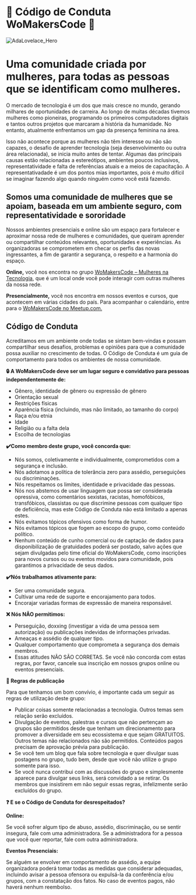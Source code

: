 # 🦋 Código de Conduta WoMakersCode 🦋

![AdaLovelace_Hero](https://user-images.githubusercontent.com/2198735/56452457-7c217880-6307-11e9-9994-80ef9f2d63de.jpg)

# Uma comunidade criada por mulheres, para todas as pessoas que se identificam como mulheres.

O mercado de tecnologia é um dos que mais cresce no mundo, gerando milhares de oportunidades de carreira. Ao longo de muitas décadas tivemos mulheres como pioneiras, programando os primeiros computadores digitais e tantos outros projetos que marcaram a história da humanidade. No entanto, atualmente enfrentamos um gap da presença feminina na área.

Isso não acontece porque as mulheres não têm interesse ou não são capazes, o desafio de aprender tecnologia (seja desenvolvimento ou outra área relacionada), se inicia muito antes de tentar. Algumas das principais causas estão relacionadas a estereótipos, ambientes poucos inclusivos, representatividade e falta de referências atuais e a meios de capacitação. A representativadade é um dos pontos mias importantes, pois é muito difícil se imaginar fazendo algo quando ninguém como você está fazendo.

## Somos uma comunidade de mulheres que se apoiam, baseada em um ambiente seguro, com representatividade e sororidade

Nossos ambientes presenciais e online são um espaço para fortalecer e aproximar nossa rede de mulheres e comunidades, que queiram aprender ou compartilhar conteúdos relevantes, oportunidades e experiências. As organizadoras se comprometem em checar os perfis das novas ingressantes, a fim de garantir a segurança, o respeito e a harmonia do espaço.

**Online,** você nos encontra no grupo [WoMakersCode – Mulheres na Tecnologia](https://www.facebook.com/groups/1586631624996019), que é um local onde você pode interagir com outras mulheres da nossa rede.

**Presencialmente,** você nos encontra em nossos eventos e cursos, que acontecem em várias cidades do país. Para acompanhar o calendário, entre para o [WoMakersCode no Meetup.com.](https://meetup.com/pt-BR/WoMakersCode/)


## Código de Conduta
Acreditamos em um ambiente onde todas se sintam bem-vindas e possam compartilhar seus desafios, problemas e opiniões para que a comunidade possa auxiliar no crescimento de todas. O Código de Conduta é um guia de comportamento para todos os ambientes de nossa comunidade.

**🔒 A WoMakersCode deve ser um lugar seguro e convidativo para pessoas independentemente de:**

-	Gênero, identidade de gênero ou expressão de gênero
-	Orientação sexual
-	Restrições físicas
-	Aparência física (incluindo, mas não limitado, ao tamanho do corpo)
-	Raça e/ou etnia
-	Idade
-	Religião ou a falta dela
-	Escolha de tecnologias

**✔️Como membro deste grupo, você concorda que:**

-	Nós somos, coletivamente e individualmente, comprometidos com a segurança e inclusão.
-	Nós adotamos a política de tolerância zero para assédio, perseguições ou discriminações.
-	Nós respeitamos os limites, identidade e privacidade das pessoas.
-	Nós nos abstemos de usar linguagem que possa ser considerada opressiva, como comentários sexistas, racistas, homofóbicos, transfóbicos, classistas ou que discrimine pessoas com qualquer tipo de deficiência, mas este Código de Conduta não está limitado a apenas estes.
-	Nós evitamos tópicos ofensivos como forma de humor.
-	Nós evitamos tópicos que fogem ao escopo do grupo, como conteúdo político.
-	Nenhum conteúdo de cunho comercial ou de captação de dados para disponibilização de gratuidades poderá ser postado, salvo ações que sejam divulgadas pelo time oficial do WoMakersCode, como inscrições para novos cursos ou ou eventos movidos para comunidade, pois garantimos a privacidade de seus dados.

**✔️Nós trabalhamos ativamente para:**

-	Ser uma comunidade segura.
-	Cultivar uma rede de suporte e encorajamento para todos.
-	Encorajar variadas formas de expressão de maneira responsável.

**❌ Nós NÃO permitimos:**
-	Perseguição, doxxing (investigar a vida de uma pessoa sem autorização) ou publicações indevidas de informações privadas.
-	Ameaças e assédio de qualquer tipo.
-	Qualquer comportamento que comprometa a segurança dos demais membros.
-	Essas atitudes NÃO SÃO CORRETAS. Se você não concorda com estas regras, por favor, cancele sua inscrição em nossos grupos online ou eventos presenciais.


**📣 Regras de publicação**

Para que tenhamos um bom convívio, é importante cada um seguir as regras de utilização deste grupo:
-	Publicar coisas somente relacionadas a tecnologia. Outros temas sem relação serão excluídos.
-	Divulgação de eventos, palestras e cursos que não pertençam ao grupos são permitidos desde que tenham um direcionamento para promover a diversidade em seu ecossistema e que sejam GRATUITOS. Outros temas não relacionados não são permitidos. Conteúdos pagos precisam de aprovação prévia para publicação.
-	Se você tem um blog que fala sobre tecnologia e quer divulgar suas postagens no grupo, tudo bem, desde que você não utilize o grupo somente para isso.
-	Se você nunca contribui com as discussões do grupo e simplesmente aparece para divulgar seus links, será convidado a se retirar. Os membros que insistirem em não seguir essas regras, infelizmente serão excluídos do grupo.

**❓ E se o Código de Conduta for desrespeitados?**

**Online:**

Se você sofrer algum tipo de abuso, assédio, discriminação, ou se sentir insegura, fale com uma administradora. Se a administradora for a pessoa que você quer reportar, fale com outra administradora.

**Eventos Presenciais:**

Se alguém se envolver em comportamento de assédio, a equipe organizadora poderá tomar todas as medidas que considerar adequadas, incluindo avisar a pessoa ofensora ou expulsá-la da conferência e/ou grupos, com a constatação dos fatos. No caso de eventos pagos, não haverá nenhum reembolso.

